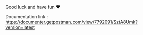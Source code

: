Good luck and have fun ♥️

Documentation link : https://documenter.getpostman.com/view/7792091/SztA8Umk?version=latest